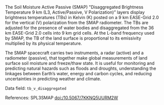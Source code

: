 The Soil Moisture Active Passive (SMAP) "Disaggregated Brightness Temperature 9 km (L3, Active/Passive, V Polarization)” layers display brightness temperatures (TBs) in Kelvin (K) posted on a 9 km EASE-Grid 2.0 for the vertical (V) polarization from the SMAP radiometer. The TBs are adjusted for the presence of water bodies and disaggregated from the 36 km EASE-Grid 2.0 cells into 9 km grid cells. At the L-band frequency used by SMAP, the TB of the land surface is proportional to its emissivity multiplied by its physical temperature.

The SMAP spacecraft carries two instruments, a radar (active) and a radiometer (passive), that together make global measurements of land surface soil moisture and freeze/thaw state. It is useful for monitoring and predicting natural hazards such as floods and droughts, understanding the linkages between Earth’s water, energy and carbon cycles, and reducing uncertainties in predicting weather and climate.

Data field: `tb_v_disaggregated`

References: SPL3SMAP [doi:/10.5067/7KKNQ5UURM2W](https://doi.org/10.5067/7KKNQ5UURM2W)